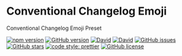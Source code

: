 # Conventional Changelog Emoji

Conventional Changelog Emoji Preset

[![npm version](https://badge.fury.io/js/conventional-changelog-emoji.svg?style=flat-square)](https://badge.fury.io/js/conventional-changelog-emoji)
[![GitHub version](https://badge.fury.io/gh/nielsgl%2Fconventional-changelog-emoji.svg?style=flat-square)](https://badge.fury.io/gh/nielsgl%2Fconventional-changelog-emoji)
[![David](https://img.shields.io/david/nielsgl/conventional-changelog-emoji.svg?style=flat-square)](https://github.com/nielsgl/conventional-changelog-emoji)
[![David](https://img.shields.io/david/dev/nielsgl/conventional-changelog-emoji.svg?style=flat-square)](https://github.com/nielsgl/conventional-changelog-emoji)
[![GitHub issues](https://img.shields.io/github/issues/nielsgl/conventional-changelog-emoji.svg?style=flat-square)](https://github.com/nielsgl/conventional-changelog-emoji/issues)
[![GitHub stars](https://img.shields.io/github/stars/nielsgl/conventional-changelog-emoji.svg?style=flat-square)](https://github.com/nielsgl/conventional-changelog-emoji/stargazers)
[![code style: prettier](https://img.shields.io/badge/code_style-prettier-ff69b4.svg?style=flat-square)](https://github.com/prettier/prettier)
[![GitHub license](https://img.shields.io/github/license/nielsgl/conventional-changelog-emoji.svg?style=flat-square)](https://github.com/nielsgl/conventional-changelog-emoji/blob/master/LICENSE)

